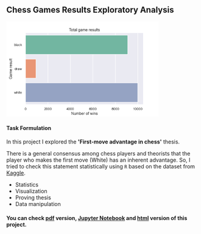 ## Chess Games Results Exploratory Analysis


<img src='gen.png' height=250>

#### Task Formulation

In this project I explored the __'First-move advantage in chess'__ thesis.

There is a general consensus among chess players and theorists that the player who makes the first move (White) has an inherent advantage.
So, I tried to check this statement statistically using `R` based on the dataset from [Kaggle](https://www.kaggle.com/datasets/datasnaek/chess).

- Statistics
- Visualization
- Proving thesis
- Data manipulation

#### You can check [pdf](chess_analysis.pdf) version, [Jupyter Notebook](chess_analysis.ipynb) and [html](chess_analysis.html) version of this project.

